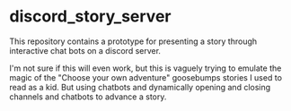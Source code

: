 # discord_story_server

This repository contains a prototype for presenting a story through interactive chat bots on a discord server. 

I'm not sure if this will even work, but this is vaguely trying to emulate the magic of the "Choose your own adventure" goosebumps stories I used to read as a kid. But using chatbots and dynamically opening and closing channels and chatbots to advance a story. 
